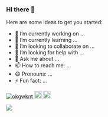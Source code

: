 ### Hi there 👋

<!--
**okgwknt/okgwknt** is a ✨ _special_ ✨ repository because its `README.md` (this file) appears on your GitHub profile.
-->

Here are some ideas to get you started:

- 🔭 I’m currently working on ...
- 🌱 I’m currently learning ...
- 👯 I’m looking to collaborate on ...
- 🤔 I’m looking for help with ...
- 💬 Ask me about ...
- 📫 How to reach me: ...
- 😄 Pronouns: ...
- ⚡ Fun fact: ...
<p align="left"> 
  <a href="https://github.com/okgwknt/okgwknt/">
    <img src="https://komarev.com/ghpvc/?username=okgwknt" alt="okgwknt" />
  </a>
  <a href="http://twitter.com/okgwknt">
    <img height="20" src="https://img.shields.io/twitter/follow/okgwknt?label=Twitter&logo=twitter&style=flat" />
  </a>
  <a href="https://github.com/okgwknt">
    <img height="20" src="https://img.shields.io/github/followers/okgwknt?label=follow&logo=github&style=flat" />
  </a>
<p>
  
<img src="https://github-readme-stats.vercel.app/api/top-langs/?username=okgwknt&layout=compact&theme=dark">
<style>
@media (prefers-color-scheme: dark) {

}
</style>
